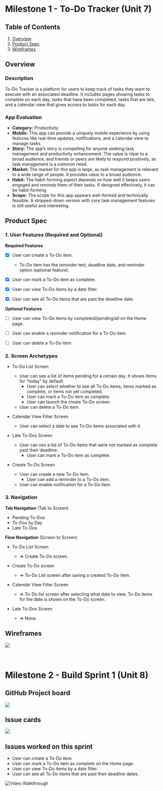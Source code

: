 # Milestone 1 - To-Do Tracker (Unit 7)

## Table of Contents

1. [Overview](#Overview)
1. [Product Spec](#Product-Spec)
1. [Wireframes](#Wireframes)

## Overview

### Description

To-Do Tracker is a platform for users to keep track of tasks they want to execute with an associated deadline. It includes pages showing tasks to complete on each day, tasks that have been completed, tasks that are late, and a calendar view that gives access to tasks for each day.

### App Evaluation

- **Category:** Productivity
- **Mobile:** This app can provide a uniquely mobile experience by using features like real-time updates, notifications, and a calendar view to manage tasks.
- **Story:** The app’s story is compelling for anyone seeking task management and productivity enhancement. The value is clear to a broad audience, and friends or peers are likely to respond positively, as task management is a common need.
- **Market:** The market for this app is large, as task management is relevant to a wide range of people. It provides value to a broad audience.
- **Habit:** The habit-forming aspect depends on how well it keeps users engaged and reminds them of their tasks. If designed effectively, it can be habit-forming.
- **Scope:** The scope for this app appears well-formed and technically feasible. A stripped-down version with core task management features is still useful and interesting.

## Product Spec

### 1. User Features (Required and Optional)

**Required Features**

- [X] User can create a To-Do item.
	* To-Do item has the reminder text, deadline date, and reminder option (optional feature).
- [X] User can mark a To-Do item as complete.
- [X] User can view To-Do items by a date filter.
- [X] User can see all To-Do items that are past the deadline date.


**Optional Features**

- [ ] User can view To-Do items by completed/pending/all on the Home page.
- [ ] User can enable a reminder notification for a To-Do item.
- [ ] User can delete a To-Do item.


### 2. Screen Archetypes

- To-Do List Screen
  - User can see a list of items pending for a certain day. It shows items for "today" by default.
	- User can select whether to see all To-Do items, items marked as complete, or items not yet completed.
	- User can mark a To-Do item as complete.
	- User can launch the create To-Do screen.
  - User can delete a To-Do item.

- Calendar View Filter Screen
  - User can select a date to see To-Do items associated with it.

- Late To-Dos Screen
  - User can see a list of To-Do items that were not marked as complete past their deadline.
	- User can mark a To-Do item as complete.

- Create To-Do Screen
  - User can create a new To-Do item.
	- User can add a reminder to a To-Do item.
  - User can enable notification for a To-Do item.

### 3. Navigation

**Tab Navigation** (Tab to Screen)

* Pending To-Dos
* To-Dos by Day
* Late To-Dos

**Flow Navigation** (Screen to Screen)

- To-Do List Screen
  - => Create To-Do screen.

- Create To-Do screen
  - => To-Do List screen after saving a created To-Do item.

- Calendar View Filter Screen
  - => To-Do list screen after selecting what date to view. To-Do items for the date is shown on the To-Do screen.
 
- Late To-Dos Screen
  - => None.

## Wireframes

<img src="To-Do Tracker Wireframe.png">

<br>

<br>

<!-- ### [BONUS] Digital Wireframes & Mockups -->

<!-- ### [BONUS] Interactive Prototype -->
<br>

# Milestone 2 - Build Sprint 1 (Unit 8)

## GitHub Project board

<img src="milestones_sc.png">

## Issue cards

<img src="issues_sc.png">


## Issues worked on this sprint

- User can create a To-Do item.
- User can mark a To-Do item as complete on the Home page.
- User can view To-Do items by a date filter.
- User can see all To-Do items that are past their deadline dates.
  
<img src="walkthrough1.gif" title='Video Walkthrough' width='' alt='Video Walkthrough' />

